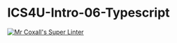 # ICS4U-Intro-06-Typescript

[![Mr Coxall's Super Linter](https://github.com/Kenny-Le-281/ICS4U-Intro-06-Typescript/workflows/Mr%20Coxall's%20Super%20Linter/badge.svg)](https://github.com/Kenny-Le-281/ICS4U-Intro-06-Typescript/actions/)
